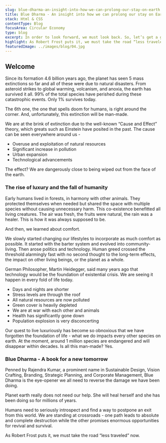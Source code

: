 ```yaml
---
slug: blue-dharma-an-insight-into-how-we-can-prolong-our-stay-on-earth
title: Blue Dharma - An insight into how we can prolong our stay on Earth
stack: Html & CSS
contentType: Blog
focusArea: Circular Economy
type: blog
excerpt: In order to look forward, we must look back. So, let’s get a glimpse of how we got here
highlight: As Robert Frost puts it, we must take the road “less traveled” now.
featuredImage: ../images/blog/04.jpg
---
```


## Welcome

Since its formation 4.6 billion years ago, the planet has seen 5 mass extinctions so far and all of these were due to natural disasters. From asteroid strikes to global warming, volcanism, and anoxia, the earth has survived it all. 99% of the total species have perished during these catastrophic events. Only 1% survives today.

The 6th one, the one that spells doom for humans, is right around the corner. And, unfortunately, this extinction will be man-made.

We are at the brink of extinction due to the well-known “Cause and Effect” theory, which greats such as Einstein have posited in the past. The cause can be seen everywhere around us -

- Overuse and exploitation of natural resources
- Significant increase in pollution
- Urban expansion
- Technological advancements

The effect? We are dangerously close to being wiped out from the face of the earth.

### The rise of luxury and the fall of humanity

Early humans lived in forests, in harmony with other animals. They protected themselves when needed but shared the space with multiple species without causing unnecessary harm. This co-existence benefitted all living creatures. The air was fresh, the fruits were natural, the rain was a healer. This is how it was always supposed to be.

And then, we learned about comfort.

We slowly started changing our lifestyles to incorporate as much comfort as possible. It started with the barter system and evolved into community-living. Then arose politics and technology. Human greed crossed the threshold alarmingly fast with no second thought to the long-term effects, the impact on other living beings, or the planet as a whole.

German Philosopher, Martin Heidegger, said many years ago that technology would be the foundation of existential crisis. We are seeing it happen in every fold of life today.

- Days and nights are shorter
- Stress levels are through the roof
- All natural resources are now polluted
- Green cover is heavily depleted
- We are at war with each other and animals
- Health has significantly gone down
- Population explosion is very disconcerting

Our quest to live luxuriously has become so obnoxious that we have forgotten the foundation of life - what we do impacts every other species on earth. At the moment, around 1 million species are endangered and will disappear within decades. Is all this man-made? Yes.

### Blue Dharma - A book for a new tomorrow

Penned by Rajendra Kumar, a prominent name in Sustainable Design, Vision Crafting, Branding, Strategic Planning, and Corporate Management, Blue Dharma is the eye-opener we all need to reverse the damage we have been doing.

Planet earth really does not need our help. She will heal herself and she has been doing so for millions of years.

Humans need to seriously introspect and find a way to postpone an exit from this world. We are standing at crossroads - one path leads to absolute and complete destruction while the other promises enormous opportunities for revival and survival.

As Robert Frost puts it, we must take the road “less traveled” now.
